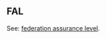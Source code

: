 ## FAL

<p class="c8"><span>See: </span><span class="c2"><a class="c3" href="#h.8fhj7rpnpjy3">federation assurance level</a></span><span class="c0">.</span></p>

